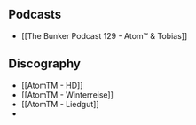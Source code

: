 ## Podcasts
- [[The Bunker Podcast 129 - Atom™ & Tobias]]

## Discography

- [[AtomTM - HD]]
- [[AtomTM - Winterreise]]
- [[AtomTM - Liedgut]]
- 